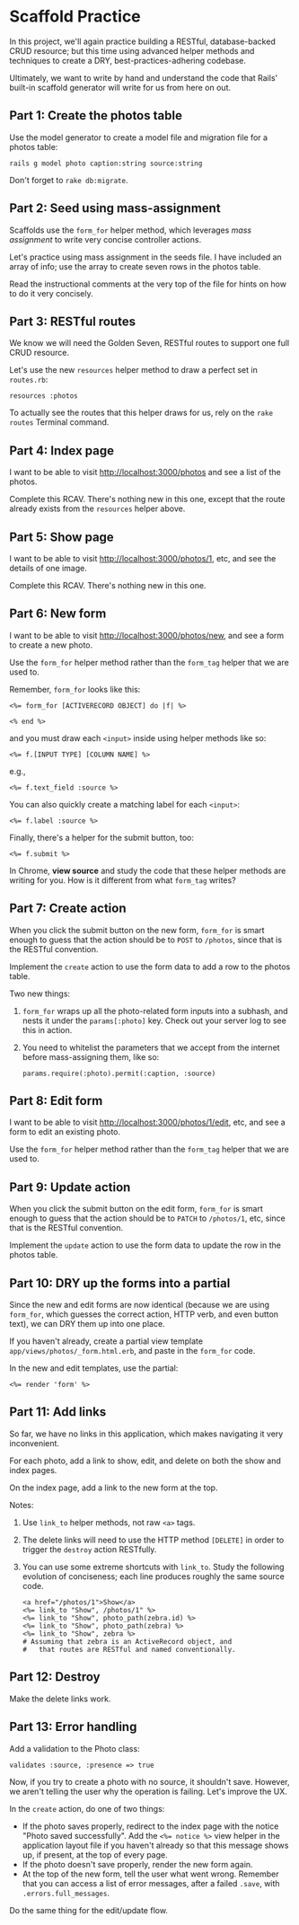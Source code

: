 # Scaffold Practice

In this project, we'll again practice building a RESTful, database-backed CRUD resource; but this time using advanced helper methods and techniques to create a DRY, best-practices-adhering codebase.

Ultimately, we want to write by hand and understand the code that Rails' built-in scaffold generator will write for us from here on out.

## Part 1: Create the photos table

Use the model generator to create a model file and migration file for a photos table:

    rails g model photo caption:string source:string

Don't forget to `rake db:migrate`.

## Part 2: Seed using mass-assignment

Scaffolds use the `form_for` helper method, which leverages *mass assignment* to write very concise controller actions.

Let's practice using mass assignment in the seeds file. I have included an array of info; use the array to create seven rows in the photos table.

Read the instructional comments at the very top of the file for hints on how to do it very concisely.

## Part 3: RESTful routes

We know we will need the Golden Seven, RESTful routes to support one full CRUD resource.

Let's use the new `resources` helper method to draw a perfect set in `routes.rb`:

    resources :photos

To actually see the routes that this helper draws for us, rely on the `rake routes` Terminal command.

## Part 4: Index page

I want to be able to visit [http://localhost:3000/photos](http://localhost:3000/photos) and see a list of the photos.

Complete this RCAV. There's nothing new in this one, except that the route already exists from the `resources` helper above.

## Part 5: Show page

I want to be able to visit [http://localhost:3000/photos/1](http://localhost:3000/photos/1), etc, and see the details of one image.

Complete this RCAV. There's nothing new in this one.

## Part 6: New form

I want to be able to visit [http://localhost:3000/photos/new](http://localhost:3000/photos/new), and see a form to create a new photo.

Use the `form_for` helper method rather than the `form_tag` helper that we are used to.

Remember, `form_for` looks like this:

    <%= form_for [ACTIVERECORD OBJECT] do |f| %>

    <% end %>

and you must draw each `<input>` inside using helper methods like so:

    <%= f.[INPUT TYPE] [COLUMN NAME] %>

e.g.,

    <%= f.text_field :source %>

You can also quickly create a matching label for each `<input>`:

    <%= f.label :source %>

Finally, there's a helper for the submit button, too:

    <%= f.submit %>

In Chrome, **view source** and study the code that these helper methods are writing for you. How is it different from what `form_tag` writes?

## Part 7: Create action

When you click the submit button on the new form, `form_for` is smart enough to guess that the action should be to `POST` to `/photos`, since that is the RESTful convention.

Implement the `create` action to use the form data to add a row to the photos table.

Two new things:

 1. `form_for` wraps up all the photo-related form inputs into a subhash, and nests it under the `params[:photo]` key. Check out your server log to see this in action.
 1. You need to whitelist the parameters that we accept from the internet before mass-assigning them, like so:

        params.require(:photo).permit(:caption, :source)

## Part 8: Edit form

I want to be able to visit [http://localhost:3000/photos/1/edit](http://localhost:3000/photos/1/edit), etc, and see a form to edit an existing photo.

Use the `form_for` helper method rather than the `form_tag` helper that we are used to.

## Part 9: Update action

When you click the submit button on the edit form, `form_for` is smart enough to guess that the action should be to `PATCH` to `/photos/1`, etc, since that is the RESTful convention.

Implement the `update` action to use the form data to update the row in the photos table.

## Part 10: DRY up the forms into a partial

Since the new and edit forms are now identical (because we are using `form_for`, which guesses the correct action, HTTP verb, and even button text), we can DRY them up into one place.

If you haven't already, create a partial view template `app/views/photos/_form.html.erb`, and paste in the `form_for` code.

In the new and edit templates, use the partial:

    <%= render 'form' %>

## Part 11: Add links

So far, we have no links in this application, which makes navigating it very inconvenient.

For each photo, add a link to show, edit, and delete on both the show and index pages.

On the index page, add a link to the new form at the top.

Notes:

 1. Use `link_to` helper methods, not raw `<a>` tags.
 1. The delete links will need to use the HTTP method `[DELETE]` in order to trigger the `destroy` action RESTfully.
 1. You can use some extreme shortcuts with `link_to`. Study the following evolution of conciseness; each line produces roughly the same source code.

        <a href="/photos/1">Show</a>
        <%= link_to "Show", /photos/1" %>
        <%= link_to "Show", photo_path(zebra.id) %>
        <%= link_to "Show", photo_path(zebra) %>
        <%= link_to "Show", zebra %>
        # Assuming that zebra is an ActiveRecord object, and
        #   that routes are RESTful and named conventionally.

## Part 12: Destroy

Make the delete links work.

## Part 13: Error handling

Add a validation to the Photo class:

    validates :source, :presence => true

Now, if you try to create a photo with no source, it shouldn't save. However, we aren't telling the user why the operation is failing. Let's improve the UX.

In the `create` action, do one of two things:

 - If the photo saves properly, redirect to the index page with the notice "Photo saved successfully". Add the `<%= notice %>` view helper in the application layout file if you haven't already so that this message shows up, if present, at the top of every page.
 - If the photo doesn't save properly, render the new form again.
 - At the top of the new form, tell the user what went wrong. Remember that you can access a list of error messages, after a failed `.save`, with `.errors.full_messages`.

Do the same thing for the edit/update flow.

